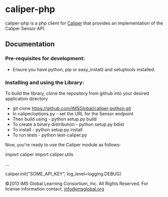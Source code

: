 ﻿caliper-php
================

caliper-php is a php client for [Caliper](http://www.imsglobal.org) that provides an implementation of the Caliper Sensor API.

## Documentation

### Pre-requisites for development:  

* Ensure you have python, pip or easy_install) and setuptools installed.  

### Installing and using the Library:

To build the library, clone the repository from github into your desired application directory

* git clone https://github.com/IMSGlobal/caliper-python.git
* In caliper/options.py - set the URL for the Sensor endpoint
* Then build using - python setup.py build
* To create a binary distribution - python setup.py bdist
* To install - python setup.py install
* To run tests - python test-caliper.py

Now, you're ready to use the Caliper module as follows:

import caliper
import caliper.utils

...

caliper.init("SOME_API_KEY", log_level=logging.DEBUG)


©2013 IMS Global Learning Consortium, Inc.  All Rights Reserved.
For license information contact, info@imsglobal.org
